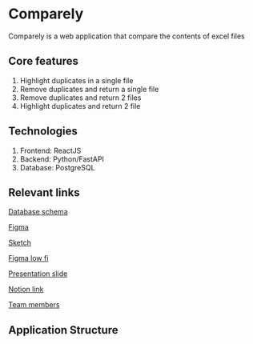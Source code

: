# Comparely

Comparely is a web application that compare the contents of excel files

## Core features

1.  Highlight duplicates in a single file
2.  Remove duplicates and return a single file
3.  Remove duplicates and return 2 files
4.  Highlight duplicates and return 2 file

## Technologies

1.  Frontend: ReactJS
2.  Backend: Python/FastAPI
3.  Database: PostgreSQL

## Relevant links

[Database schema](https://docs.google.com/document/d/1geaFUnZrwOcbsShBW3d561GXhLzWcI54WwcNxlIWluk/edit?usp=sharing)

[Figma](https://www.figma.com/file/lmMqrFQpKQ04e1wAXdNw3E/Figjam-for-Comparely?node-id=0%3A1)

[Sketch](https://www.figma.com/file/bxyWr1yL7bF1wrqU8gVYAk/Comparely?node-id=694%3A5239)

[Figma low fi](https://www.figma.com/file/bxyWr1yL7bF1wrqU8gVYAk/Comparely?node-id=2%3A3)

[Presentation slide](https://www.figma.com/proto/bxyWr1yL7bF1wrqU8gVYAk/Comparely?node-id=858%3A7112&scaling=scale-down&page-id=41%3A4&starting-point-node-id=858%3A7112)

[Notion link](https://www.notion.so/Design-Process-e54a3e15b4cb436b92c5387282730556)

[Team members](https://docs.google.com/spreadsheets/d/1UTNCewbsxr01ZKZDGQjCSsBh5cEHOPwKCCMqThdZR2M/edit?usp=sharing)

## Application Structure
